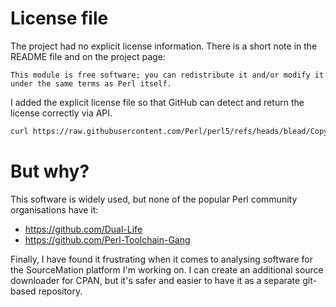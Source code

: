 # License  file

The project had no explicit license information. There is a short note in the README file and on the project page:

```
This module is free software; you can redistribute it and/or modify it under the same terms as Perl itself.
```

I added the explicit license file so that GitHub can detect and return the license correctly via API.

```bash
curl https://raw.githubusercontent.com/Perl/perl5/refs/heads/blead/Copying > License
```

# But why?

This software is widely used, but none of the popular Perl community organisations have it:

- https://github.com/Dual-Life
- https://github.com/Perl-Toolchain-Gang

Finally, I have found it frustrating when it comes to analysing software for
the SourceMation platform I'm working on. I can create an additional source
downloader for CPAN, but it's safer and easier to have it as a separate
git-based repository.
